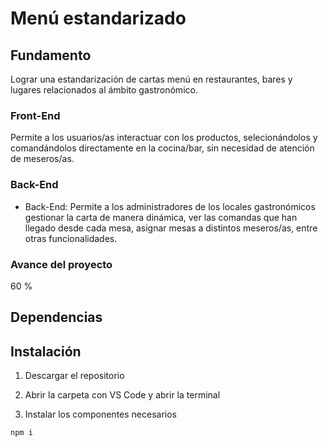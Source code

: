 # Menú estandarizado

## Fundamento
Lograr una estandarización de cartas menú en restaurantes, bares y lugares relacionados al ámbito gastronómico.

### Front-End
Permite a los usuarios/as interactuar con los productos, selecionándolos y comandándolos directamente en la cocina/bar, sin necesidad de atención de meseros/as.

### Back-End
- Back-End: Permite a los administradores de los locales gastronómicos gestionar la carta de manera dinámica, ver las comandas que han llegado desde cada mesa, asignar mesas a distintos meseros/as, entre otras funcionalidades.

### Avance del proyecto
60 %

## Dependencias

## Instalación

1. Descargar el repositorio

2. Abrir la carpeta con VS Code y abrir la terminal

3. Instalar los componentes necesarios
```
npm i
```
